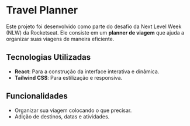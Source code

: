 # Travel Planner

Este projeto foi desenvolvido como parte do desafio da Next Level Week (NLW) da Rocketseat. Ele consiste em um **planner de viagem** que ajuda a organizar suas viagens de maneira eficiente.

## Tecnologias Utilizadas
- **React**: Para a construção da interface interativa e dinâmica.
- **Tailwind CSS**: Para estilização e responsiva.

## Funcionalidades
- Organizar sua viagem colocando o que precisar.
- Adição de destinos, datas e atividades.

